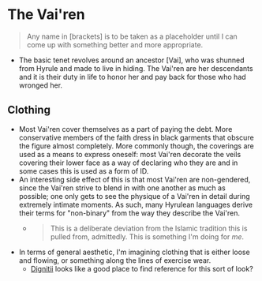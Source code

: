 The Vai'ren
===========

> Any name in [brackets] is to be taken as a placeholder until I can come up
> with something better and more appropriate.

- The basic tenet revolves around an ancestor [Vai], who was shunned from
  Hyrule and made to live in hiding. The Vai'ren are her descendants and it is
  their duty in life to honor her and pay back for those who had wronged her.

Clothing
--------

- Most Vai'ren cover themselves as a part of paying the debt. More conservative
  members of the faith dress in black garments that obscure the figure almost
  completely. More commonly though, the coverings are used as a means to
  express oneself: most Vai'ren decorate the veils covering their lower face as
  a way of declaring who they are and in some cases this is used as a form of
  ID.
- An interesting side effect of this is that most Vai'ren are non-gendered,
  since the Vai'ren strive to blend in with one another as much as possible;
  one only gets to see the physique of a Vai'ren in detail during extremely
  intimate moments. As such, many Hyrulean languages derive their terms for
  "non-binary" from the way they describe the Vai'ren.
    * > This is a deliberate deviation from the Islamic tradition this is pulled
      from, admittedly. This is something I'm doing for _me_.
- In terms of general aesthetic, I'm imagining clothing that is either loose
  and flowing, or something along the lines of exercise wear.
    - [Dignitii](https://www.dignitii.com) looks like a good place to find
      reference for this sort of look?
